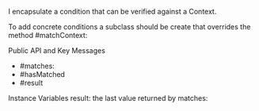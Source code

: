 I encapsulate a condition that can be verified against a Context.

To add concrete conditions a subclass should be create that overrides the method #matchContext:

Public API and Key Messages
- #matches: 
- #hasMatched
- #result

Instance Variables
result:		the last value returned by matches:

